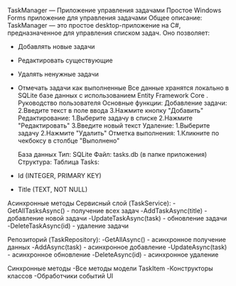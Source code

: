 ﻿TaskManager — Приложение управления задачами
	Простое Windows Forms приложение для управления задачами
Общее описание:
TaskManager — это простое desktop-приложение на C#, предназначенное для управления списком задач. Оно позволяет:

- Добавлять новые задачи
- Редактировать существующие
- Удалять ненужные задачи
- Отмечать задачи как выполненные
 Все данные хранятся локально в SQLite базе данных с использованием Entity Framework Core .
      Руководство пользователя
           Основные функции:
Добавление задачи:
2.Введите текст в поле ввода
3.Нажмите кнопку "Добавить"
           Редактирование:
1.Выберите задачу в списке
2.Нажмите "Редактировать"
3.Введите новый текст
           Удаление:
1.Выберите задачу
2.Нажмите "Удалить"
           Отметка выполнения:
1.Кликните по чекбоксу в столбце "Выполнено"

  База данных
Тип: SQLite
Файл: tasks.db (в папке приложения)
Структура:
Таблица Tasks:
- Id (INTEGER, PRIMARY KEY)
- Title (TEXT, NOT NULL)

Асинхронные методы
Сервисный слой (TaskService):
-GetAllTasksAsync() - получение всех задач
-AddTaskAsync(title) - добавление новой задачи
-UpdateTaskAsync(task) - обновление задачи
-DeleteTaskAsync(id) - удаление задачи

Репозиторий (TaskRepository):
-GetAllAsync() - асинхронное получение данных
-AddAsync(task) - асинхронное добавление
-UpdateAsync(task) - асинхронное обновление
-DeleteAsync(id) - асинхронное удаление

Синхронные методы
-Все методы модели TaskItem
-Конструкторы классов
-Обработчики событий UI
